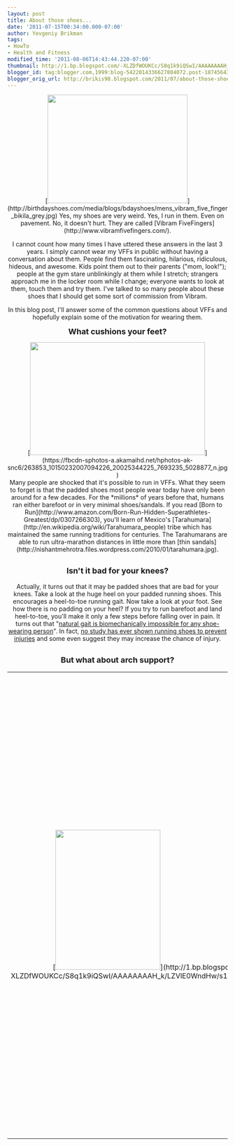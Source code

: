 ```yaml
---
layout: post
title: About those shoes...
date: '2011-07-15T00:34:00.000-07:00'
author: Yevgeniy Brikman
tags:
- HowTo
- Health and Fitness
modified_time: '2011-08-06T14:43:44.220-07:00'
thumbnail: http://1.bp.blogspot.com/-XLZDfWOUKCc/S8q1k9iQSwI/AAAAAAAAH_k/LZVlE0WndHw/s72-c/IMG_7322.JPG
blogger_id: tag:blogger.com,1999:blog-5422014336627804072.post-1874564347856269357
blogger_orig_url: http://brikis98.blogspot.com/2011/07/about-those-shoes.html
---
```


<div class="separator" style="clear: both; text-align: center;">[<img 
border="0" height="248" 
src="http://birthdayshoes.com/media/blogs/bdayshoes/mens_vibram_five_finger_bikila_grey.jpg" 
width="320" 
/>](http://birthdayshoes.com/media/blogs/bdayshoes/mens_vibram_five_finger_bikila_grey.jpg) 
Yes, my shoes are very weird. Yes, I run in them. Even on pavement. No, it 
doesn't hurt. They are called [Vibram 
FiveFingers](http://www.vibramfivefingers.com/). 

I cannot count how many times I have uttered these answers in the last 3 
years. I simply cannot wear my VFFs in public without having a conversation 
about them. People find them fascinating, hilarious, ridiculous, hideous, and 
awesome. Kids point them out to their parents ("mom, look!"); people at the 
gym stare unblinkingly at them while I stretch; strangers approach me in the 
locker room while I change; everyone wants to look at them, touch them and try 
them. I've talked to so many people about these shoes that I should get some 
sort of commission from Vibram. 

In this blog post, I'll answer some of the common questions about VFFs and 
hopefully explain some of the motivation for wearing them. 

 <span style="font-size: large;">**What cushions your feet?** 

<div class="separator" style="clear: both; text-align: center;">[<img 
border="0" height="258" 
src="https://fbcdn-sphotos-a.akamaihd.net/hphotos-ak-snc6/263853_10150232007094226_20025344225_7693235_5028877_n.jpg" 
width="400" 
/>](https://fbcdn-sphotos-a.akamaihd.net/hphotos-ak-snc6/263853_10150232007094226_20025344225_7693235_5028877_n.jpg)<div 
class="separator" style="clear: both; text-align: center;"> 
Many people are shocked that it's possible to run in VFFs. What they seem to 
forget is that the padded shoes most people wear today have only been around 
for a few decades. For the *millions* of years before that, humans ran either 
barefoot or in very minimal shoes/sandals. If you read [Born to 
Run](http://www.amazon.com/Born-Run-Hidden-Superathletes-Greatest/dp/0307266303), 
you'll learn of Mexico's 
[Tarahumara](http://en.wikipedia.org/wiki/Tarahumara_people) tribe which has 
maintained the same running traditions for centuries. The Tarahumarans are 
able to run ultra-marathon distances in little more than [thin 
sandals](http://nishantmehrotra.files.wordpress.com/2010/01/tarahumara.jpg). 

## <span style="font-size: large;">Isn't it bad for your knees? 

Actually, it turns out that it may be padded shoes that are bad for your 
knees. Take a look at the huge heel on your padded running shoes. This 
encourages a heel-to-toe running gait. Now take a look at your foot. See how 
there is no padding on your heel? If you try to run barefoot and land 
heel-to-toe, you'll make it only a few steps before falling over in pain. It 
turns out that "[natural gait is biomechanically impossible for any 
shoe-wearing person](http://nymag.com/health/features/46213/)". In fact, [no 
study has ever shown running shoes to prevent 
injuries](http://www.dailymail.co.uk/home/moslive/article-1170253/The-painful-truth-trainers-Are-expensive-running-shoes-waste-money.html) 
and some even suggest they may increase the chance of injury. 

## <span style="font-size: large;">But what about arch support? 

<table align="center" cellpadding="0" cellspacing="0" 
class="tr-caption-container" style="margin-left: auto; margin-right: auto; 
text-align: center;"><td style="text-align: center;">[<img border="0" 
height="320" 
src="http://1.bp.blogspot.com/-XLZDfWOUKCc/S8q1k9iQSwI/AAAAAAAAH_k/LZVlE0WndHw/s320/IMG_7322.JPG" 
width="240" 
/>](http://1.bp.blogspot.com/-XLZDfWOUKCc/S8q1k9iQSwI/AAAAAAAAH_k/LZVlE0WndHw/s1600/IMG_7322.JPG)<td 
class="tr-caption" style="text-align: center;">My footprint. See the arch? Me 
neither.I have absolutely, positively no arch in my feet. According to my 
doctor, I have lots of loose ligaments, tight tendons and bones out of place. 
As a kid, my feet used to hurt a lot, no matter what kind of shoes I tried. 
Then, one fine day, I strapped on a pair of ice skates. My feet hurt like hell 
in them the first few times, but gradually that went away. Remarkably, so did 
my foot pain when wearing shoes. It turns out that there are muscles in the 
foot that work to support it. Padded shoes and arch supports act like crutches 
and prevent those muscles from developing. Ice skating, rollerblading and 
barefoot-style running all force the foot to work and let those muscles get 
strong. Nowadays, my feet never bother me. 

## <span style="font-size: large;">How far can you run in them? 

<div class="separator" style="clear: both; text-align: center;">[<img 
border="0" height="320" 
src="http://3.bp.blogspot.com/-DWD_4RRUvgk/S66Jf0zKhaI/AAAAAAAAHhE/ZpmkO75oyc4/s320/IMG_6766.JPG" 
width="240" /> 
](http://3.bp.blogspot.com/-DWD_4RRUvgk/S66Jf0zKhaI/AAAAAAAAHhE/ZpmkO75oyc4/s1600/IMG_6766.JPG)<div 
class="separator" style="clear: both; text-align: center;"> 
People have run marathons and ultra-marathons in VFFs and lived (and walked) 
to talk about it. My [Crossfit 
training](http://brikis98.blogspot.com/2008/12/tribute-to-crossfit.html) 
doesn't include too much long distance running, but I've done 15k in VFFs 
without issues. 

However, if you plan on getting a pair, a word to the wise: start slow. Very, 
very slow. It can take a long time for your feet to adapt to the new running 
style. Do not just go out and run your usual routine on day 1. Instead, start 
with a walk, a very short run a few days later, and gradually work your way up 
to avoid injury. Look into [POSE running](http://posetech.com/) and [barefoot 
running](http://therunningbarefoot.com/) to get a sense of the proper 
technique. 

<span style="font-size: large;">**Vibrams are fun** 

The first time I wore my Vibrams, I simply wandered around town and stepped on 
every surface I could just to see what it felt like. Bricks, gravel, asphalt, 
metal grates, dirt, and grass all have a unique texture to them and there is 
something satisfying about knowing what's actually under your feet. The extra 
sensation you get from the ground seems to help balance. The light weight 
makes me feel faster when sprinting. Running care free through mud and huge 
puddles in Vibrams is also hugely entertaining; you can toss VFFs in your 
washing machine to clean them. 

In fact, I've gotten addicted to them to the point where I want to wear them 
on a day-to-day basis. I would, too, if I could go 5 steps without someone 
asking about them. 